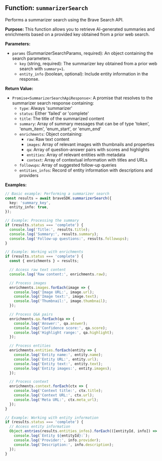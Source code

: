 <!--used:rarely-->

## Function: `summarizerSearch`

Performs a summarizer search using the Brave Search API.

**Purpose:**
This function allows you to retrieve AI-generated summaries and enrichments based on a provided key obtained from a prior web search.

**Parameters:**

- `params` (SummarizerSearchParams, required): An object containing the search parameters.
  - `key` (string, required): The summarizer key obtained from a prior web search with `summary=1`.
  - `entity_info` (boolean, optional): Include entity information in the response.

**Return Value:**

- `Promise<SummarizerSearchApiResponse>`: A promise that resolves to the summarizer search response containing:
  - `type`: Always 'summarizer'
  - `status`: Either 'failed' or 'complete'
  - `title`: The title of the summarized content
  - `summary`: Array of summary messages that can be of type 'token', 'enum_item', 'enum_start', or 'enum_end'
  - `enrichments`: Object containing:
    - `raw`: Raw text content
    - `images`: Array of relevant images with thumbnails and properties
    - `qa`: Array of question-answer pairs with scores and highlights
    - `entities`: Array of relevant entities with metadata
    - `context`: Array of contextual information with titles and URLs
  - `followups`: Array of suggested follow-up queries
  - `entities_infos`: Record of entity information with descriptions and providers

**Examples:**

```typescript
// Basic example: Performing a summarizer search
const results = await braveSDK.summarizerSearch({
  key: 'summary_key',
  entity_info: true,
});

// Example: Processing the summary
if (results.status === 'complete') {
  console.log('Title:', results.title);
  console.log('Summary:', results.summary);
  console.log('Follow-up questions:', results.followups);
}

// Example: Working with enrichments
if (results.status === 'complete') {
  const { enrichments } = results;

  // Access raw text content
  console.log('Raw content:', enrichments.raw);

  // Process images
  enrichments.images.forEach(image => {
    console.log('Image URL:', image.url);
    console.log('Image text:', image.text);
    console.log('Thumbnail:', image.thumbnail);
  });

  // Process Q&A pairs
  enrichments.qa.forEach(qa => {
    console.log('Answer:', qa.answer);
    console.log('Confidence score:', qa.score);
    console.log('Highlight range:', qa.highlight);
  });

  // Process entities
  enrichments.entities.forEach(entity => {
    console.log('Entity name:', entity.name);
    console.log('Entity URL:', entity.url);
    console.log('Entity text:', entity.text);
    console.log('Entity images:', entity.images);
  });

  // Process context
  enrichments.context.forEach(ctx => {
    console.log('Context title:', ctx.title);
    console.log('Context URL:', ctx.url);
    console.log('Meta URL:', ctx.meta_url);
  });
}

// Example: Working with entity information
if (results.status === 'complete') {
  // Access entity information
  Object.entries(results.entities_infos).forEach(([entityId, info]) => {
    console.log(`Entity ${entityId}:`);
    console.log('Provider:', info.provider);
    console.log('Description:', info.description);
  });
}
```
